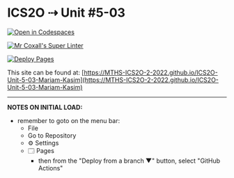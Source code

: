 # ICS2O ⇢ Unit #5-03

[![Open in Codespaces](https://classroom.github.com/assets/launch-codespace-7f7980b617ed060a017424585567c406b6ee15c891e84e1186181d67ecf80aa0.svg)](https://classroom.github.com/open-in-codespaces?assignment_repo_id=11063008)

[![Mr Coxall's Super Linter](https://github.com/MTHS-ICS2O-2-2022/ICS2O-Unit-5-03-Mariam-Kasim/workflows/Mr%20Coxall's%20Super%20Linter/badge.svg)](https://github.com/MTHS-ICS2O-2-2022/ICS2O-Unit-5-03-Mariam-Kasim/actions)

[![Deploy Pages](https://github.com/MTHS-ICS2O-2-2022/ICS2O-Unit-5-03-Mariam-Kasim/workflows/Deploy%20Pages/badge.svg)](https://github.com/MTHS-ICS2O-2-2022/ICS2O-Unit-5-03-Mariam-Kasim/actions)

This site can be found at: [https://MTHS-ICS2O-2-2022.github.io/ICS2O-Unit-5-03-Mariam-Kasim](https://MTHS-ICS2O-2-2022.github.io/ICS2O-Unit-5-03-Mariam-Kasim)

---

**NOTES ON INITIAL LOAD:**
- remember to goto on the menu bar:
  - File
  - Go to Repository
  - ⚙ Settings
  - 🗔 Pages
    - then from the "Deploy from a branch ▼" button, select "GitHub Actions"
